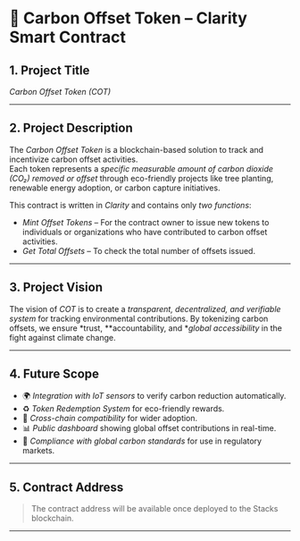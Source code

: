 # 🌱 Carbon Offset Token – Clarity Smart Contract

## 1. Project Title
*Carbon Offset Token (COT)*

---

## 2. Project Description
The *Carbon Offset Token* is a blockchain-based solution to track and incentivize carbon offset activities.  
Each token represents a *specific measurable amount of carbon dioxide (CO₂) removed or offset* through eco-friendly projects like tree planting, renewable energy adoption, or carbon capture initiatives.

This contract is written in *Clarity* and contains only *two functions*:
- *Mint Offset Tokens* – For the contract owner to issue new tokens to individuals or organizations who have contributed to carbon offset activities.
- *Get Total Offsets* – To check the total number of offsets issued.

---

## 3. Project Vision
The vision of *COT* is to create a *transparent, decentralized, and verifiable system* for tracking environmental contributions. By tokenizing carbon offsets, we ensure *trust, **accountability, and **global accessibility* in the fight against climate change.

---

## 4. Future Scope
- 🌍 *Integration with IoT sensors* to verify carbon reduction automatically.
- ♻ *Token Redemption System* for eco-friendly rewards.
- 🔗 *Cross-chain compatibility* for wider adoption.
- 📊 *Public dashboard* showing global offset contributions in real-time.
- 📑 *Compliance with global carbon standards* for use in regulatory markets.

---

## 5. Contract Address
> The contract address will be available once deployed to the Stacks blockchain.

---
